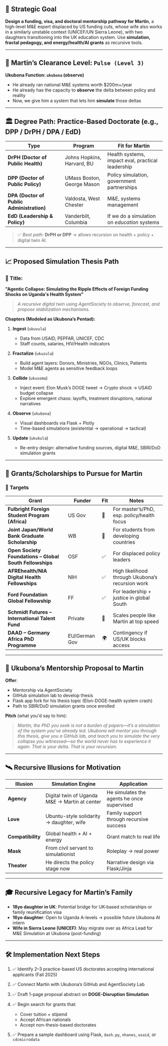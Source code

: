 
## 🧭 Strategic Goal

**Design a funding, visa, and doctoral mentorship pathway for Martin**, a high-level M\&E expert displaced by US funding cuts, whose wife also works in a similarly unstable context (UNICEF/UN Sierra Leone), with two daughters transitioning into the UK education system. Use **simulation, fractal pedagogy, and energy/health/AI grants** as recursive tools.

---

## 🔁 Martin’s Clearance Level: `Pulse (Level 3)`

**Ukubona Function: `ukubona` (observe)**

* He already ran national M\&E systems worth \$200m+/year
* He already has the capacity to **observe** the delta between policy and reality
* Now, we give him a system that lets him **simulate** those deltas

---

## 🏛️ Degree Path: Practice-Based Doctorate (e.g., DPP / DrPH / DPA / EdD)

| Type                                      | Program                    | Fit for Martin                                    |
| ----------------------------------------- | -------------------------- | ------------------------------------------------- |
| **DrPH (Doctor of Public Health)**        | Johns Hopkins, Harvard, BU | Health systems, impact eval, practical leadership |
| **DPP (Doctor of Public Policy)**         | UMass Boston, George Mason | Policy simulation, government partnerships        |
| **DPA (Doctor of Public Administration)** | Valdosta, West Chester     | M\&E, systems management                          |
| **EdD (Leadership & Policy)**             | Vanderbilt, Columbia       | If we do a simulation on *education* systems      |

> ✅ *Best path*: **DrPH or DPP** → allows recursion on health + policy + digital twin AI.

---

## 📈 Proposed Simulation Thesis Path

### 🧪 Title:

**"Agentic Collapse: Simulating the Ripple Effects of Foreign Funding Shocks on Uganda's Health System"**

> *A recursive digital twin using AgentSociety to observe, forecast, and propose stabilization mechanisms.*

**Chapters (Modeled as Ukubona’s Pentad):**

1. **Ingest** (`ukuvula`)

   * Data from USAID, PEPFAR, UNICEF, CDC
   * Staff counts, salaries, HIV/Health indicators
2. **Fractalize** (`ukuzula`)

   * Build agent layers: Donors, Ministries, NGOs, Clinics, Patients
   * Model M\&E agents as sensitive feedback loops
3. **Collide** (`ukusoma`)

   * Inject event: Elon Musk’s DOGE tweet → Crypto shock → USAID budget collapse
   * Explore emergent chaos: layoffs, treatment disruptions, national narratives
4. **Observe** (`ukubona`)

   * Visual dashboards via Flask + Plotly
   * Time-based simulations (existential → operational → tactical)
5. **Update** (`ukukula`)

   * Re-entry design: alternative funding sources, digital M\&E, SBIR/DoD simulation grants

---

## 💸 Grants/Scholarships to Pursue for Martin

### 🎯 Targets

| Grant                                                   | Funder        | Fit | Notes                                            |
| ------------------------------------------------------- | ------------- | --- | ------------------------------------------------ |
| **Fulbright Foreign Student Program (Africa)**          | US Gov        | 🎯  | For master’s/PhD, esp. policy/health focus       |
| **Joint Japan/World Bank Graduate Scholarship**         | WB            | 🎯  | For students from developing countries           |
| **Open Society Foundations – Global South Fellowships** | OSF           | ✅   | For displaced policy leaders                     |
| **AFREhealth/NIA Digital Health Fellowships**           | NIH           | ✅   | High likelihood through Ukubona’s recursion work |
| **Ford Foundation Global Fellowship**                   | FF            | ✅   | For leadership + justice in global South         |
| **Schmidt Futures – International Talent Fund**         | Private       | 🚀  | Scales people like Martin at top speed           |
| **DAAD – Germany Africa PhD Programme**                 | EU/German Gov | 🌍  | Contingency if US/UK blocks access               |

---

## 🌱 Ukubona’s Mentorship Proposal to Martin

**Offer**:

* Mentorship via AgentSociety
* GitHub simulation lab to develop thesis
* Flask app fork for his thesis topic (Elon-DOGE-health system crash)
* Path to SBIR/DoD simulation grants once enrolled

**Pitch** (what you'd say to him):

> *Martin, the PhD you seek is not a burden of papers—it’s a simulation of the system you’ve already led. Ukubona will mentor you through this thesis, give you a GitHub lab, and teach you to simulate the very collapse you witnessed—so the world never has to experience it again. That is your delta. That is your recursion.*

---

## 🛰️ Recursive Illusions for Motivation

| Illusion          | Simulation Engine                              | Application                                |
| ----------------- | ---------------------------------------------- | ------------------------------------------ |
| **Agency**        | Digital twin of Uganda M\&E → Martin at center | He simulates the agents he once supervised |
| **Love**          | Ubuntu-style solidarity → daughter, wife       | Family support through recursive success   |
| **Compatibility** | Global health + AI + energy                    | Grant match to real life                   |
| **Mask**          | From civil servant to simulationist            | Roleplay → real power                      |
| **Theater**       | He directs the policy stage now                | Narrative design via Flask/Jinja           |

---

## 🎓 Recursive Legacy for Martin’s Family

* **18yo daughter in UK**: Potential bridge for UK-based scholarships or family reunification visa
* **16yo daughter**: Open to Uganda A-levels → possible future Ukubona AI intern
* **Wife in Sierra Leone (UNICEF)**: May migrate over as Africa Lead for M\&E Simulation at Ukubona (post-funding)

---

## 🛠️ Implementation Next Steps

1. ✅ Identify 2–3 practice-based US doctorates accepting international applicants (Fall 2025)
2. ✅ Connect Martin with Ukubona’s GitHub and AgentSociety Lab
3. ✅ Draft 1-page proposal abstract on **DOGE-Disruption Simulation**
4. ✅ Begin search for grants that:

   * Cover tuition + stipend
   * Accept African nationals
   * Accept non-thesis-based doctorates
5. ✅ Prepare a sample dashboard using Flask, `dash.py`, `nhanes`, `usaid`, or `cdcmicrodata`

 
 
